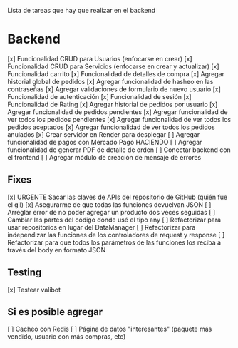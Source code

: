 Lista de tareas que hay que realizar en el backend

# Backend

[x] Funcionalidad CRUD para Usuarios (enfocarse en crear)
[x] Funcionalidad CRUD para Servicios (enfocarse en crear y actualizar)
[x] Funcionalidad carrito
[x] Funcionalidad de detalles de compra
[x] Agregar historial global de pedidos
[x] Agregar funcionalidad de hasheo en las contraseñas 
[x] Agregar validaciones de formulario de nuevo usuario
[x] Funcionalidad de autenticación
[x] Funcionalidad de sesión 
[x] Funcionalidad de Rating
[x] Agregar historial de pedidos por usuario
[x] Agregar funcionalidad de pedidos pendientes
[x] Agregar funcionalidad de ver todos los pedidos pendientes 
[x] Agregar funcionalidad de ver todos los pedidos aceptados
[x] Agregar funcionalidad de ver todos los pedidos anulados
[x] Crear servidor en Render para desplegar
[ ] Agregar funcionalidad de pagos con Mercado Pago HACIENDO
[ ] Agregar funcionalidad de generar PDF de detalle de orden
[ ] Conectar backend con el frontend
[ ] Agregar módulo de creación de mensaje de errores

## Fixes

[x] URGENTE Sacar las claves de APIs del repositorio de GitHub (quién fue el gil)
[x] Asegurarme de que todas las funciones devuelvan JSON
[ ] Arreglar error de no poder agregar un producto dos veces seguidas
[ ] Cambiar las partes del código donde usé el tipo any
[ ] Refactorizar para usar repositorios en lugar del DataManager
[ ] Refactorizar para independizar las funciones de los controladores de request y response
[ ] Refactorizar para que todos los parámetros de las funciones los reciba a través del body en formato JSON

## Testing

[x] Testear valibot

## Si es posible agregar
[ ] Cacheo con Redis
[ ] Página de datos "interesantes" (paquete más vendido, usuario con más compras, etc)

